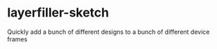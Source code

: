 # layerfiller-sketch
Quickly add a bunch of different designs to a bunch of different device frames
